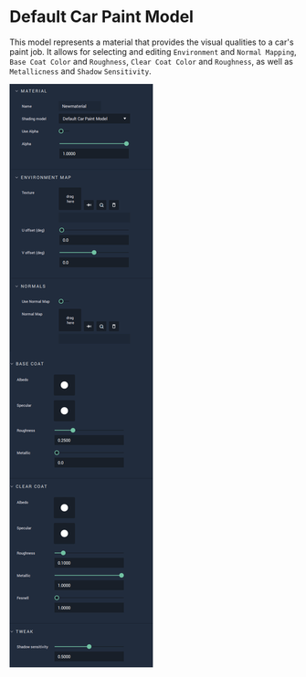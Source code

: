 # Default Car Paint Model

This model represents a material that provides the visual qualities to a car's paint job. It allows for selecting and editing `Environment` and `Normal Mapping`, `Base Coat Color` and `Roughness`, `Clear Coat Color` and `Roughness`, as well as `Metallicness` and `Shadow` `Sensitivity`.

![](../../.gitbook/assets/defaulcarpaintmodel2.png)
